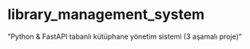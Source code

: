 # library_management_system
“Python &amp; FastAPI tabanlı kütüphane yönetim sistemi (3 aşamalı proje)”
